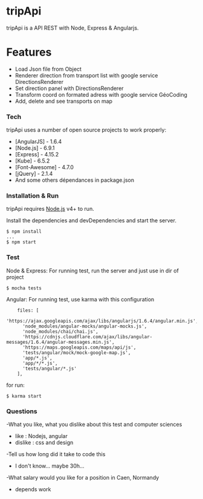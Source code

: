 # tripApi

tripApi is a API REST with Node, Express & Angularjs.

# Features

  - Load Json file from Object
  - Renderer direction from transport list with google service DirectionsRenderer
  - Set direction panel with DirectionsRenderer
  - Transform coord on formated adress with google service GéoCoding
  - Add, delete and see transports on map

### Tech

tripApi uses a number of open source projects to work properly:

* [AngularJS] - 1.6.4
* [Node.js] - 6.9.1
* [Express] - 4.15.2
* [Kube] - 6.5.2
* [Font-Awesome] - 4.7.0
* [jQuery] - 2.1.4
* And some others dépendances in package.json

### Installation & Run

tripApi requires [Node.js](https://nodejs.org/) v4+ to run.

Install the dependencies and devDependencies and start the server.
```
$ npm install
...
$ npm start
```



### Test

Node & Express:
For running test, run the server and just use in dir of project

```
$ mocha tests
```

Angular:
For running test, use karma with this configuration
```
    files: [
      'https://ajax.googleapis.com/ajax/libs/angularjs/1.6.4/angular.min.js',
      'node_modules/angular-mocks/angular-mocks.js',
      'node_modules/chai/chai.js',
      'https://cdnjs.cloudflare.com/ajax/libs/angular-messages/1.6.4/angular-messages.min.js',
      'https://maps.googleapis.com/maps/api/js',
      'tests/angular/mock/mock-google-map.js',
      'app/*.js',
      'app/*/*.js',
      'tests/angular/*.js'
    ],
```

for run:
```
$ karma start
```

### Questions

-What you like, what you dislike about this test and computer sciences
  - like : Nodejs, angular
  - dislike : css and design

-Tell us how long did it take to code this
  - I don't know... maybe 30h...

-What salary would you like for a position in Caen, Normandy
  - depends work
